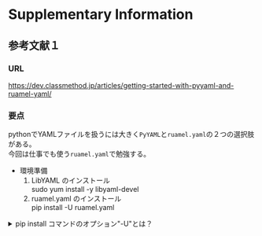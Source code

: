 # Supplementary Information

## 参考文献１

### URL
https://dev.classmethod.jp/articles/getting-started-with-pyyaml-and-ruamel-yaml/

### 要点
pythonでYAMLファイルを扱うには大きく`PyYAML`と`ruamel.yaml`の２つの選択肢がある。  
今回は仕事でも使う`ruamel.yaml`で勉強する。  

- 環境準備  
  1. LibYAML のインストール  
sudo yum install -y libyaml-devel
  1. ruamel.yaml のインストール  
pip install -U ruamel.yaml

<details><summary>pip install コマンドのオプション"-U"とは？</summary>

参考文献：https://www.task-notes.com/entry/20150810/1439175600  

"-U"オプションはパッケージのアップグレードを指定するオプション。    

その他、便利そうなオプション。  

```-r <file>``` でファイルに記載されたパッケージリストをまとめてインストールしてくれる。  
```bash
pip install -r requirements.txt
```
パッケージリストは下記のようにバージョン指定できる。  
```bash
numpy==1.9.2
pandas==0.16.2
python-dateutil==2.4.2
pytz==2015.4
scipy==0.16.0
six==1.9.0
```
下記コマンドでリストが生成できるらしい。  
freezeはインストール済みのパッケージを出力してくれるらしい。
```bash
pip freeze > requirements.txt
```
</details><br>
